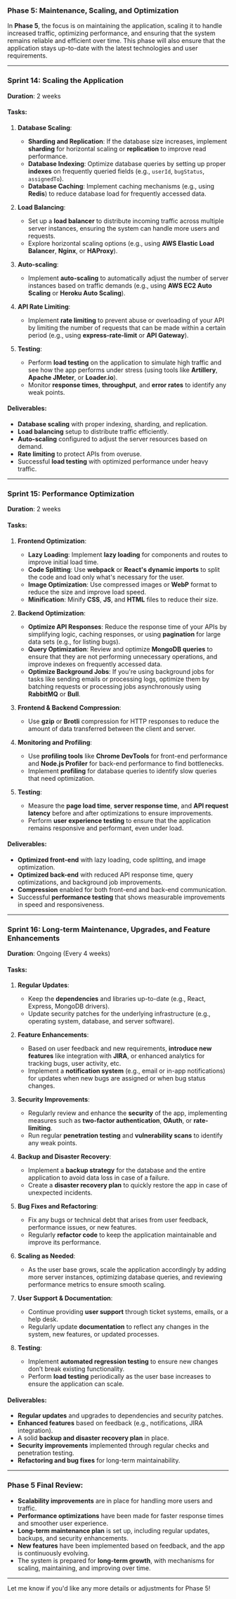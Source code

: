 ### **Phase 5: Maintenance, Scaling, and Optimization**

In **Phase 5**, the focus is on maintaining the application, scaling it to handle increased traffic, optimizing performance, and ensuring that the system remains reliable and efficient over time. This phase will also ensure that the application stays up-to-date with the latest technologies and user requirements.

---

### **Sprint 14: Scaling the Application**
**Duration**: 2 weeks

#### **Tasks**:

1. **Database Scaling**:
   - **Sharding and Replication**: If the database size increases, implement **sharding** for horizontal scaling or **replication** to improve read performance.
   - **Database Indexing**: Optimize database queries by setting up proper **indexes** on frequently queried fields (e.g., `userId`, `bugStatus`, `assignedTo`).
   - **Database Caching**: Implement caching mechanisms (e.g., using **Redis**) to reduce database load for frequently accessed data.

2. **Load Balancing**:
   - Set up a **load balancer** to distribute incoming traffic across multiple server instances, ensuring the system can handle more users and requests.
   - Explore horizontal scaling options (e.g., using **AWS Elastic Load Balancer**, **Nginx**, or **HAProxy**).

3. **Auto-scaling**:
   - Implement **auto-scaling** to automatically adjust the number of server instances based on traffic demands (e.g., using **AWS EC2 Auto Scaling** or **Heroku Auto Scaling**).
   
4. **API Rate Limiting**:
   - Implement **rate limiting** to prevent abuse or overloading of your API by limiting the number of requests that can be made within a certain period (e.g., using **express-rate-limit** or **API Gateway**).

5. **Testing**:
   - Perform **load testing** on the application to simulate high traffic and see how the app performs under stress (using tools like **Artillery**, **Apache JMeter**, or **Loader.io**).
   - Monitor **response times**, **throughput**, and **error rates** to identify any weak points.

#### **Deliverables**:
- **Database scaling** with proper indexing, sharding, and replication.
- **Load balancing** setup to distribute traffic efficiently.
- **Auto-scaling** configured to adjust the server resources based on demand.
- **Rate limiting** to protect APIs from overuse.
- Successful **load testing** with optimized performance under heavy traffic.

---

### **Sprint 15: Performance Optimization**
**Duration**: 2 weeks

#### **Tasks**:

1. **Frontend Optimization**:
   - **Lazy Loading**: Implement **lazy loading** for components and routes to improve initial load time.
   - **Code Splitting**: Use **webpack** or **React's dynamic imports** to split the code and load only what's necessary for the user.
   - **Image Optimization**: Use compressed images or **WebP** format to reduce the size and improve load speed.
   - **Minification**: Minify **CSS**, **JS**, and **HTML** files to reduce their size.

2. **Backend Optimization**:
   - **Optimize API Responses**: Reduce the response time of your APIs by simplifying logic, caching responses, or using **pagination** for large data sets (e.g., for listing bugs).
   - **Query Optimization**: Review and optimize **MongoDB queries** to ensure that they are not performing unnecessary operations, and improve indexes on frequently accessed data.
   - **Optimize Background Jobs**: If you're using background jobs for tasks like sending emails or processing logs, optimize them by batching requests or processing jobs asynchronously using **RabbitMQ** or **Bull**.

3. **Frontend & Backend Compression**:
   - Use **gzip** or **Brotli** compression for HTTP responses to reduce the amount of data transferred between the client and server.

4. **Monitoring and Profiling**:
   - Use **profiling tools** like **Chrome DevTools** for front-end performance and **Node.js Profiler** for back-end performance to find bottlenecks.
   - Implement **profiling** for database queries to identify slow queries that need optimization.

5. **Testing**:
   - Measure the **page load time**, **server response time**, and **API request latency** before and after optimizations to ensure improvements.
   - Perform **user experience testing** to ensure that the application remains responsive and performant, even under load.

#### **Deliverables**:
- **Optimized front-end** with lazy loading, code splitting, and image optimization.
- **Optimized back-end** with reduced API response time, query optimizations, and background job improvements.
- **Compression** enabled for both front-end and back-end communication.
- Successful **performance testing** that shows measurable improvements in speed and responsiveness.

---

### **Sprint 16: Long-term Maintenance, Upgrades, and Feature Enhancements**
**Duration**: Ongoing (Every 4 weeks)

#### **Tasks**:

1. **Regular Updates**:
   - Keep the **dependencies** and libraries up-to-date (e.g., React, Express, MongoDB drivers).
   - Update security patches for the underlying infrastructure (e.g., operating system, database, and server software).

2. **Feature Enhancements**:
   - Based on user feedback and new requirements, **introduce new features** like integration with **JIRA**, or enhanced analytics for tracking bugs, user activity, etc.
   - Implement a **notification system** (e.g., email or in-app notifications) for updates when new bugs are assigned or when bug status changes.

3. **Security Improvements**:
   - Regularly review and enhance the **security** of the app, implementing measures such as **two-factor authentication**, **OAuth**, or **rate-limiting**.
   - Run regular **penetration testing** and **vulnerability scans** to identify any weak points.

4. **Backup and Disaster Recovery**:
   - Implement a **backup strategy** for the database and the entire application to avoid data loss in case of a failure.
   - Create a **disaster recovery plan** to quickly restore the app in case of unexpected incidents.

5. **Bug Fixes and Refactoring**:
   - Fix any bugs or technical debt that arises from user feedback, performance issues, or new features.
   - Regularly **refactor code** to keep the application maintainable and improve its performance.

6. **Scaling as Needed**:
   - As the user base grows, scale the application accordingly by adding more server instances, optimizing database queries, and reviewing performance metrics to ensure smooth scaling.

7. **User Support & Documentation**:
   - Continue providing **user support** through ticket systems, emails, or a help desk.
   - Regularly update **documentation** to reflect any changes in the system, new features, or updated processes.

8. **Testing**:
   - Implement **automated regression testing** to ensure new changes don’t break existing functionality.
   - Perform **load testing** periodically as the user base increases to ensure the application can scale.

#### **Deliverables**:
- **Regular updates** and upgrades to dependencies and security patches.
- **Enhanced features** based on feedback (e.g., notifications, JIRA integration).
- A solid **backup and disaster recovery plan** in place.
- **Security improvements** implemented through regular checks and penetration testing.
- **Refactoring and bug fixes** for long-term maintainability.

---

### **Phase 5 Final Review**:
- **Scalability improvements** are in place for handling more users and traffic.
- **Performance optimizations** have been made for faster response times and smoother user experience.
- **Long-term maintenance plan** is set up, including regular updates, backups, and security enhancements.
- **New features** have been implemented based on feedback, and the app is continuously evolving.
- The system is prepared for **long-term growth**, with mechanisms for scaling, maintaining, and improving over time.

---

Let me know if you'd like any more details or adjustments for Phase 5!